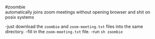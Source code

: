 #zoombie        
automatically joins zoom meetings without opening browser and shit on posix systems


-just download the `zoombie` and `zoom-meeting.txt` files into the same directory.
-fill in the `zoom-meeting.txt` file.
-run `sh zoombie`
